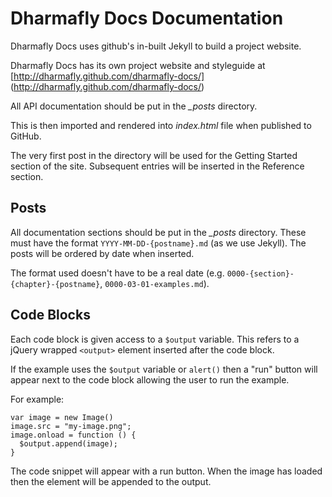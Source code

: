 Dharmafly Docs Documentation
=============================

Dharmafly Docs uses github's in-built Jekyll to build a project website. 

Dharmafly Docs has its own project website and styleguide at [http://dharmafly.github.com/dharmafly-docs/] (http://dharmafly.github.com/dharmafly-docs/)

All API documentation should be put in the *_posts* directory. 

This is then imported and rendered into *index.html* file when published to GitHub.

The very first post in the directory will be used for the Getting Started
section of the site. Subsequent entries will be inserted in the Reference
section.

Posts
-----

All documentation sections should be put in the *_posts* directory. These must have
the format `YYYY-MM-DD-{postname}.md` (as we use Jekyll). The posts will be ordered by date when inserted.

The format used doesn't have to be a real date (e.g. `0000-{section}-{chapter}-{postname}`, `0000-03-01-examples.md`).


Code Blocks
-----------

Each code block is given access to a `$output` variable. This refers to a
jQuery wrapped `<output>` element inserted after the code block. 

If the example uses the `$output` variable or `alert()` then a "run" button will appear next to
the code block allowing the user to run the example.

For example:

    var image = new Image()
    image.src = "my-image.png";
    image.onload = function () {
      $output.append(image);
    }

The code snippet will appear with a run button. When the image has loaded then
the element will be appended to the output.
